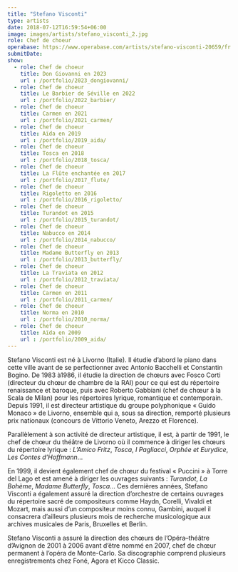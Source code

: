 ```yaml
---
title: "Stefano Visconti"
type: artists
date: 2018-07-12T16:59:54+06:00
image: images/artists/stefano_visconti_2.jpg
role: Chef de choeur
operabase: https://www.operabase.com/artists/stefano-visconti-20659/fr
submitDate: 
show:
  - role: Chef de choeur
    title: Don Giovanni en 2023
    url : /portfolio/2023_dongiovanni/
  - role: Chef de choeur
    title: Le Barbier de Séville en 2022
    url : /portfolio/2022_barbier/
  - role: Chef de choeur
    title: Carmen en 2021
    url : /portfolio/2021_carmen/
  - role: Chef de choeur
    title: Aïda en 2019
    url : /portfolio/2019_aida/
  - role: Chef de choeur
    title: Tosca en 2018
    url : /portfolio/2018_tosca/
  - role: Chef de choeur
    title: La Flûte enchantée en 2017
    url : /portfolio/2017_flute/
  - role: Chef de choeur
    title: Rigoletto en 2016
    url : /portfolio/2016_rigoletto/
  - role: Chef de choeur
    title: Turandot en 2015
    url : /portfolio/2015_turandot/
  - role: Chef de choeur
    title: Nabucco en 2014
    url : /portfolio/2014_nabucco/
  - role: Chef de choeur
    title: Madame Butterfly en 2013
    url : /portfolio/2013_butterfly/
  - role: Chef de choeur
    title: La Traviata en 2012
    url : /portfolio/2012_traviata/
  - role: Chef de choeur
    title: Carmen en 2011
    url : /portfolio/2011_carmen/
  - role: Chef de choeur
    title: Norma en 2010
    url : /portfolio/2010_norma/
  - role: Chef de choeur
    title: Aïda en 2009
    url : /portfolio/2009_aida/
---
```


Stefano Visconti est né à Livorno (Italie). Il étudie d’abord le piano dans cette ville avant de se perfectionner 
avec Antonio Bacchelli et Constantin Bogino. De 1983 à1986, il étudie la direction de chœurs avec Fosco Corti 
(directeur du chœur de chambre de la RAI) pour ce qui est du répertoire renaissance et baroque, puis avec Roberto Gabbiani 
(chef de chœur à la Scala de Milan) pour les répertoires lyrique, romantique et contemporain. 
Depuis 1991, il est directeur artistique du groupe polyphonique « Guido Monaco » de Livorno, ensemble qui a, sous sa direction, 
remporté plusieurs prix nationaux (concours de Vittorio Veneto, Arezzo et Florence).

Parallèlement à son activité de directeur artistique, il est, à partir de 1991, le chef de chœur du théâtre de Livorno 
où il commence à diriger les chœurs du répertoire lyrique : *L’Amico Fritz*, *Tosca*, *I Pagliacci*, *Orphée et Eurydice*, 
*Les Contes d’Hoffmann*...

En 1999, il devient également chef de chœur du festival « Puccini » à Torre del Lago et est amené à diriger les ouvrages 
suivants : *Turandot*, *La Bohème*, *Madame Butterfly*, *Tosca*... Ces dernières années, Stefano Visconti a également assuré 
la direction d’orchestre de certains ouvrages du répertoire sacré de compositeurs comme Haydn, Corelli, Vivaldi et Mozart, 
mais aussi d’un compositeur moins connu, Gambini, auquel il consacrera d’ailleurs plusieurs mois de recherche musicologique 
aux archives musicales de Paris, Bruxelles et Berlin. 

Stefano Visconti a assuré la direction des chœurs de l’Opéra–théâtre d’Avignon de 2001 à 2006 avant d’être nommé en 2007, 
chef de chœur permanent à l’opéra de Monte-Carlo. 
Sa discographie comprend plusieurs enregistrements chez Foné, Agora et Kicco Classic.
